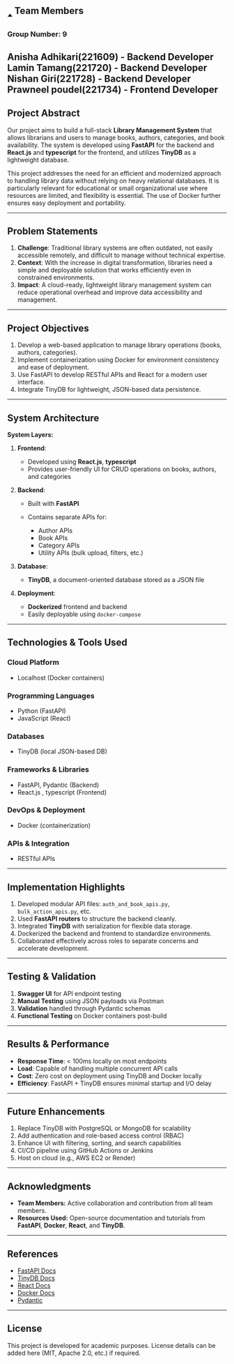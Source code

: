 ## 🢑 Team Members

### Group Number: 9

Anisha Adhikari(221609) - Backend Developer
Lamin Tamang(221720) - Backend Developer
Nishan Giri(221728) - Backend Developer
Prawneel poudel(221734) - Frontend Developer
---

##  Project Abstract

Our project aims to build a full-stack **Library Management System** that allows librarians and users to manage books, authors, categories, and book availability. The system is developed using **FastAPI** for the backend and **React.js** and **typescript** for the frontend, and utilizes **TinyDB** as a lightweight database.

This project addresses the need for an efficient and modernized approach to handling library data without relying on heavy relational databases. It is particularly relevant for educational or small organizational use where resources are limited, and flexibility is essential. The use of Docker further ensures easy deployment and portability.

---

##  Problem Statements

1. **Challenge**: Traditional library systems are often outdated, not easily accessible remotely, and difficult to manage without technical expertise.
2. **Context**: With the increase in digital transformation, libraries need a simple and deployable solution that works efficiently even in constrained environments.
3. **Impact**: A cloud-ready, lightweight library management system can reduce operational overhead and improve data accessibility and management.

---

##  Project Objectives

1. Develop a web-based application to manage library operations (books, authors, categories).
2. Implement containerization using Docker for environment consistency and ease of deployment.
3. Use FastAPI to develop RESTful APIs and React for a modern user interface.
4. Integrate TinyDB for lightweight, JSON-based data persistence.

---

##  System Architecture

**System Layers:**

1. **Frontend**:

   * Developed using **React.js**, **typescript**
   * Provides user-friendly UI for CRUD operations on books, authors, and categories

2. **Backend**:

   * Built with **FastAPI**
   * Contains separate APIs for:

     * Author APIs
     * Book APIs
     * Category APIs
     * Utility APIs (bulk upload, filters, etc.)

3. **Database**:

   * **TinyDB**, a document-oriented database stored as a JSON file

4. **Deployment**:

   * **Dockerized** frontend and backend
   * Easily deployable using `docker-compose`

---

##  Technologies & Tools Used

###  Cloud Platform

* Localhost (Docker containers)

###  Programming Languages

* Python (FastAPI)
* JavaScript (React)

###  Databases

* TinyDB (local JSON-based DB)

###  Frameworks & Libraries

* FastAPI, Pydantic (Backend)
* React.js , typescript (Frontend)

###  DevOps & Deployment

* Docker (containerization)

###  APIs & Integration

* RESTful APIs

---

##  Implementation Highlights

1. Developed modular API files: `auth_and_book_apis.py`, `bulk_action_apis.py`, etc.
2. Used **FastAPI routers** to structure the backend cleanly.
3. Integrated **TinyDB** with serialization for flexible data storage.
4. Dockerized the backend and frontend to standardize environments.
5. Collaborated effectively across roles to separate concerns and accelerate development.

---

##  Testing & Validation

1. **Swagger UI** for API endpoint testing
2. **Manual Testing** using JSON payloads via Postman
3. **Validation** handled through Pydantic schemas
4. **Functional Testing** on Docker containers post-build

---

##  Results & Performance

* **Response Time**: < 100ms locally on most endpoints
* **Load**: Capable of handling multiple concurrent API calls
* **Cost**: Zero cost on deployment using TinyDB and Docker locally
* **Efficiency**: FastAPI + TinyDB ensures minimal startup and I/O delay

---


##  Future Enhancements

1. Replace TinyDB with PostgreSQL or MongoDB for scalability
2. Add authentication and role-based access control (RBAC)
3. Enhance UI with filtering, sorting, and search capabilities
4. CI/CD pipeline using GitHub Actions or Jenkins
5. Host on cloud (e.g., AWS EC2 or Render)

---

##  Acknowledgments

- **Team Members:** Active collaboration and contribution from all team members.
- **Resources Used:** Open-source documentation and tutorials from **FastAPI**, **Docker**, **React**, and **TinyDB**.


---

##  References

* [FastAPI Docs](https://fastapi.tiangolo.com/)
* [TinyDB Docs](https://tinydb.readthedocs.io/)
* [React Docs](https://reactjs.org/)
* [Docker Docs](https://docs.docker.com/)
* [Pydantic](https://docs.pydantic.dev/)

---

##  License

This project is developed for academic purposes. License details can be added here (MIT, Apache 2.0, etc.) if required.